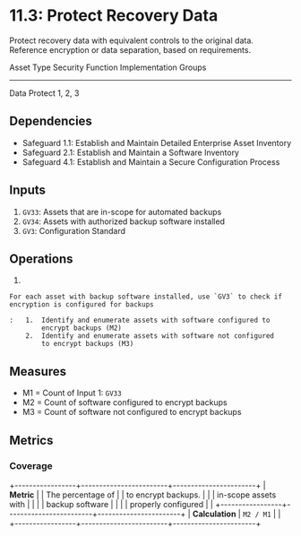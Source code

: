 # 11.3: Protect Recovery Data

Protect recovery data with equivalent controls to the original data.
Reference encryption or data separation, based on requirements.

  Asset Type   Security Function   Implementation Groups
  ------------ ------------------- -----------------------
  Data         Protect             1, 2, 3

## Dependencies

-   Safeguard 1.1: Establish and Maintain Detailed Enterprise Asset
    Inventory
-   Safeguard 2.1: Establish and Maintain a Software Inventory
-   Safeguard 4.1: Establish and Maintain a Secure Configuration Process

## Inputs

1.  `GV33`: Assets that are in-scope for automated backups
2.  `GV34`: Assets with authorized backup software installed
3.  `GV3`: Configuration Standard

## Operations

1.  

    For each asset with backup software installed, use `GV3` to check if encryption is configured for backups

    :   1.  Identify and enumerate assets with software configured to
            encrypt backups (M2)
        2.  Identify and enumerate assets with software not configured
            to encrypt backups (M3)

## Measures

-   M1 = Count of Input 1: `GV33`
-   M2 = Count of software configured to encrypt backups
-   M3 = Count of software not configured to encrypt backups

## Metrics

### Coverage

+-----------------+------------------------+-----------------------+
| **Metric**      | | The percentage of    | | to encrypt backups. |
|                 |   in-scope assets with |                       |
|                 |   backup software      |                       |
|                 |   properly configured  |                       |
+-----------------+------------------------+-----------------------+
| **Calculation** | `M2 / M1`              |                       |
+-----------------+------------------------+-----------------------+
